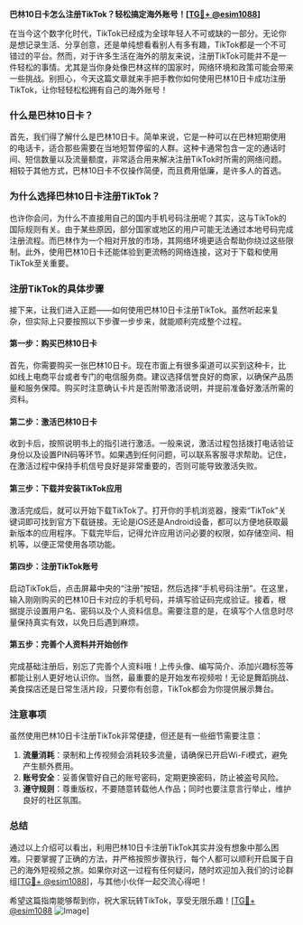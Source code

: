 **巴林10日卡怎么注册TikTok？轻松搞定海外账号！[[TG💪+ @esim1088](https://t.me/s/esim1088)]**

在当今这个数字化时代，TikTok已经成为全球年轻人不可或缺的一部分。无论你是想记录生活、分享创意，还是单纯想看看别人有多有趣，TikTok都是一个不可错过的平台。然而，对于许多生活在海外的朋友来说，注册TikTok可能并不是一件轻松的事情。尤其是当你身处像巴林这样的国家时，网络环境和政策可能会带来一些挑战。别担心，今天这篇文章就来手把手教你如何使用巴林10日卡成功注册TikTok，让你轻轻松松拥有自己的海外账号！

### 什么是巴林10日卡？

首先，我们得了解什么是巴林10日卡。简单来说，它是一种可以在巴林短期使用的电话卡，适合那些需要在当地短暂停留的人群。这种卡通常包含一定的通话时间、短信数量以及流量额度，非常适合用来解决注册TikTok时所需的网络问题。相较于其他方式，巴林10日卡不仅操作简便，而且费用低廉，是许多人的首选。

### 为什么选择巴林10日卡注册TikTok？

也许你会问，为什么不直接用自己的国内手机号码注册呢？其实，这与TikTok的国际规则有关。由于某些原因，部分国家或地区的用户可能无法通过本地号码完成注册流程。而巴林作为一个相对开放的市场，其网络环境更适合帮助你绕过这些限制。此外，使用巴林10日卡还能体验到更流畅的网络连接，这对于下载和使用TikTok至关重要。

### 注册TikTok的具体步骤

接下来，让我们进入正题——如何使用巴林10日卡注册TikTok。虽然听起来复杂，但实际上只要按照以下步骤一步步来，就能顺利完成整个过程。

#### 第一步：购买巴林10日卡

首先，你需要购买一张巴林10日卡。现在市面上有很多渠道可以买到这种卡，比如线上电商平台或者专门的电信服务商。建议选择信誉良好的商家，以确保产品质量和服务保障。购买时注意确认卡片是否附带激活说明，并提前准备好激活所需的资料。

#### 第二步：激活巴林10日卡

收到卡后，按照说明书上的指引进行激活。一般来说，激活过程包括拨打电话验证身份以及设置PIN码等环节。如果遇到任何问题，可以联系客服寻求帮助。记住，在激活过程中保持手机信号良好是非常重要的，否则可能导致激活失败。

#### 第三步：下载并安装TikTok应用

激活完成后，就可以开始下载TikTok了。打开你的手机浏览器，搜索“TikTok”关键词即可找到官方下载链接。无论是iOS还是Android设备，都可以方便地获取最新版本的应用程序。下载完毕后，记得允许应用访问必要的权限，如存储空间、相机等，以便正常使用各项功能。

#### 第四步：注册TikTok账号

启动TikTok后，点击屏幕中央的“注册”按钮，然后选择“手机号码注册”。在这里，输入刚刚购买的巴林10日卡对应的手机号码，并填写验证码完成验证。接着，根据提示设置用户名、密码以及个人资料信息。需要注意的是，在填写个人信息时尽量保持真实有效，以免日后遇到麻烦。

#### 第五步：完善个人资料并开始创作

完成基础注册后，别忘了完善个人资料哦！上传头像、编写简介、添加兴趣标签等都能让别人更好地认识你。当然，最重要的是开始发布视频啦！无论是舞蹈挑战、美食探店还是日常生活片段，只要你有创意，TikTok都会为你提供展示舞台。

### 注意事项

虽然使用巴林10日卡注册TikTok非常便捷，但还是有一些细节需要注意：

1. **流量消耗**：录制和上传视频会消耗较多流量，请确保已开启Wi-Fi模式，避免产生额外费用。
2. **账号安全**：妥善保管好自己的账号密码，定期更换密码，防止被盗号风险。
3. **遵守规则**：尊重版权，不要随意转载他人作品；同时也要注意言行举止，维护良好的社区氛围。

### 总结

通过以上介绍可以看出，利用巴林10日卡注册TikTok其实并没有想象中那么困难。只要掌握了正确的方法，并严格按照步骤执行，每个人都可以顺利开启属于自己的海外短视频之旅。如果你对这一过程有任何疑问，随时欢迎加入我们的讨论群组[[TG💪+ @esim1088](https://t.me/s/esim1088)]，与其他小伙伴一起交流心得吧！

希望这篇指南能够帮到你，祝大家玩转TikTok，享受无限乐趣！[[TG💪+ @esim1088](https://t.me/s/esim1088) ![Image](https://i.postimg.cc/4NQfJmqS/Snipaste-2025-05-13-00-14-12.png)]